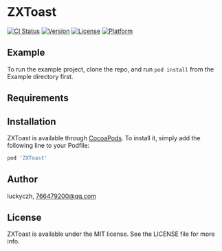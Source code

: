 # ZXToast

[![CI Status](https://img.shields.io/travis/luckyczh/ZXToast.svg?style=flat)](https://travis-ci.org/luckyczh/ZXToast)
[![Version](https://img.shields.io/cocoapods/v/ZXToast.svg?style=flat)](https://cocoapods.org/pods/ZXToast)
[![License](https://img.shields.io/cocoapods/l/ZXToast.svg?style=flat)](https://cocoapods.org/pods/ZXToast)
[![Platform](https://img.shields.io/cocoapods/p/ZXToast.svg?style=flat)](https://cocoapods.org/pods/ZXToast)

## Example

To run the example project, clone the repo, and run `pod install` from the Example directory first.

## Requirements

## Installation

ZXToast is available through [CocoaPods](https://cocoapods.org). To install
it, simply add the following line to your Podfile:

```ruby
pod 'ZXToast'
```

## Author

luckyczh, 766479200@qq.com

## License

ZXToast is available under the MIT license. See the LICENSE file for more info.
